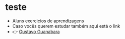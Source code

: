 # teste
- Aluns exercicios de aprendizagens
- Caso vocês querem estudar também aqui está o link
- 👉 [Gustavo Guanabara](https://www.youtube.com/watch?v=oOUyhGNib2Q)

